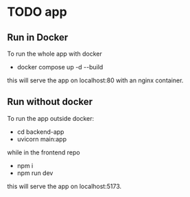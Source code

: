 # TODO app

## Run in Docker
To run the whole app with docker
- docker compose up -d --build

this will serve the app on localhost:80 with an nginx container.

## Run without docker
To run the app outside docker:
- cd backend-app
- uvicorn main:app

while in the frontend repo
- npm i
- npm run dev

this will serve the app on localhost:5173.